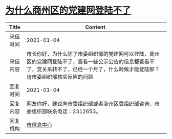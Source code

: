 # <a href="http://www.shangluo.gov.cn/zmhd/ldxxxx.jsp?urltype=leadermail.LeaderMailContentUrl&wbtreeid=1112&leadermailid=6768">为什么商州区的党建网登陆不了</a>
| Title |                                          Content                                           |
|:-----:|--------------------------------------------------------------------------------------------|
| 来信时间  | 2021-01-04                                                                                 |
| 来信内容  | 市长你好，为什么除了市委组织部的党建网可以登陆，商州区的党建网登陆不了，查看一些公示公告的信息都查看不了，党关系转不了，已经一个月了，什么时候才能登陆那？请市委组织部核实反应的问题 |
| 回复时间  | 2021-01-04                                                                                 |
| 回复内容  | 网友你好，建议向市委组织部或者商州区委组织部咨询，市委组织部联系电话：2312653。                                                |
| 回复机构  | <a href="../../categories/agencies/市信息中心.md">市信息中心</a>                                       |
